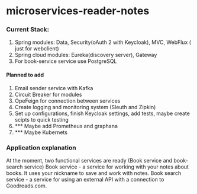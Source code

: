 # microservices-reader-notes

### Current Stack:
1) Spring modules: Data, Security(oAuth 2 with Keycloak), MVC, WebFlux ( just for webclient) 
2) Spring cloud modules: Eureka(discovery server), Gateway
3) For book-service service use PostgreSQL

#### Planned to add
1) Email sender service with Kafka
2) Circuit Breaker for modules
3) OpeFeign for connection between services
4) Create logging and monitoring system (Sleuth and Zipkin)
5) Set up configurations, finish Keycloak settings, add tests, maybe create scipts to quick testing
6) *** Maybe add Prometheus and graphana
7) *** Maybe Kubernets

### Application explanation
At the moment, two functional services are ready (Book service and book-search service)
Book service - a service for working with your notes about books. It uses your nickname to save and work with notes.
Book search service - a service for using an external API with a connection to Goodreads.com.
